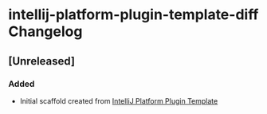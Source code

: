 <!-- Keep a Changelog guide -> https://keepachangelog.com -->

# intellij-platform-plugin-template-diff Changelog

## [Unreleased]
### Added
- Initial scaffold created from [IntelliJ Platform Plugin Template](https://github.com/JetBrains/intellij-platform-plugin-template)
